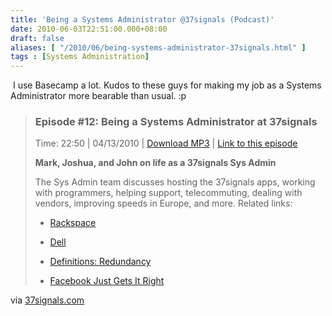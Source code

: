 ```yaml
---
title: 'Being a Systems Administrator @37signals (Podcast)'
date: 2010-06-03T22:51:00.000+08:00
draft: false
aliases: [ "/2010/06/being-systems-administrator-37signals.html" ]
tags : [Systems Administration]
---
```


  
  

 I use Basecamp a lot. Kudos to these guys for making my job as a Systems Administrator more bearable than usual. :p

  

  

  

  

>   
> 
>   
> 
> ### Episode #12: Being a Systems Administrator at 37signals
> 
>   
> 
> Time: 22:50 | 04/13/2010 | [Download MP3](http://37assets.s3.amazonaws.com/audio/37signals_podcast_ep12-04_13_10.mp3) | [Link to this episode](http://37signals.com/podcast/#episode12)
> 
>   
> 
> **Mark, Joshua, and John on life as a 37signals Sys Admin**
> 
>   
> 
> The Sys Admin team discusses hosting the 37signals apps, working with programmers, helping support, telecommuting, dealing with vendors, improving speeds in Europe, and more. Related links:
> 
>   
> 
>   
> *   [Rackspace](http://www.rackspace.com)
>   
> *   [Dell](http://www.dell.com/)
>   
> *   [Definitions: Redundancy](http://www.dcenvironments.com/general_redundancy.htm)
>   
> *   [Facebook Just Gets It Right](http://rethink.unspace.ca/2007/3/8/facebook-just-gets-it-right)
>   
> 
>   
> 
>   

  

via [37signals.com](http://37signals.com/podcast/#episode12)